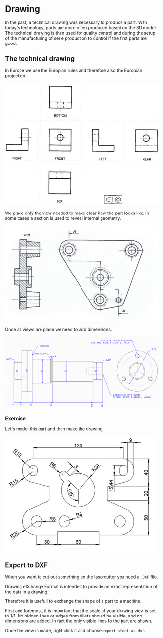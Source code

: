 # Drawing

In the past, a technical drawing was necessary to produce a part. With today's technology, parts are more often produced based on the 3D model.
The technical drawing is then used for quality control and during the setup of the manufacturing of serie production to control if the first parts are good.

## The technical drawing

In Europe we use the Europian rules and therefore also the Europian projection.

![IMAGE](./images/afbeelding2.png)

We place only the view needed to make clear how the part looks like. In some cases a section is used to reveal internal geometry.

![IMAGE](./images/afbeelding4.png)

Once all views are place we need to add dimensions.

![IMAGE](./images/afbeelding3.png)

### Exercise

Let's model this part and then make the drawing.

![IMAGE](./images/afbeelding1.png)

## Export to DXF

When you want to cut out something on the lasercutter you need a `.DXF` file.

Drawing eXchange Format is intended to provide an exact representation of the data in a drawing.

Therefore it is usefull to exchange the shape of a part to a machine.

First and foremost, it is important that the scale of your drawing view is set to 1/1. No hidden lines or edges from fillets should be visible, and no dimensions are added. In fact the only visible lines fo the part are shown.

Once the view is made, right click it and choose `export sheet as dxf`.